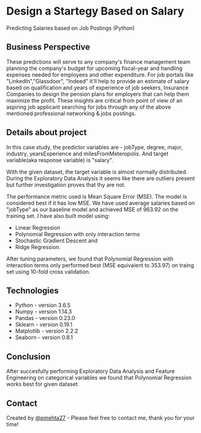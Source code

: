 # Design a Startegy Based on Salary
Predicting Salaries based on Job Postings (Python)

## Business Perspective
These predictions will serve to any company's finance management team planning the company's budget for upcoming fiscal-year and handling expenses needed for employees and other expenditure. For job portals like "LinkedIn","Glassdoor", "Indeed" it'll help to provide an estimate of salary based on qualification and years of experience of job seekers, Insurance Companies to design the pension plans for employers that can help them maximize the profit. These insights are critical from point of view of an aspiring job applicant searching for jobs through any of the above mentioned professional networking & jobs postings.

## Details about project
In this case study, the predictor variables are - jobType, degree, major, industry, yearsExperience and milesFromMeteropolis.
And target variable(aka response variable) is "salary". 

With the given dataset, the target variable is almost normally distributed. 
During the Exploratory Data Analysis it seems like there are outliers present but further investigation proves that thy are not. 

The performance metric used is Mean Square Error (MSE). The model is considered best if it has low MSE. 
We have used average salaries based on "jobType" as our baseline model and achieved MSE of 963.92 on the training set.
I have also built model using:
* Linear Regression
* Polynomial Regression with only interaction terms
* Stochastic Gradient Descent and 
* Ridge Regression. 

After tuning parameters, we found that Polynomial Regression with interaction terms only performed best (MSE equivalent to 353.97) on traing set using 10-fold cross validation.

## Technologies
* Python - version 3.6.5
* Numpy - version 1.14.3
* Pandas - version 0.23.0
* Sklearn - version 0.19.1
* Matplotlib  - version 2.2.2
* Seaborn - version 0.8.1

## Conclusion
After succesfully performing Exploratory Data Analysis and Feature Engineering on categorical variables we found that Polynomial Regression works best for given dataset.

## Contact
Created by [@pmehta27](https://www.linkedin.com/in/pooja-ym-mehta) - Please feel free to contact me, thank you for your time!
